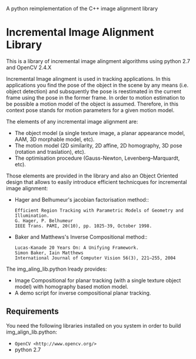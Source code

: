 A python reimplementation of the C++ image alignment library

Incremental Image Alignment Library
===================================

This is a library of incremental image alingment algorithms using python 2.7 and OpenCV 2.4.X

Incremental Image alingment is used in tracking applications. In this applications you find the
pose of the object in the scene by any means (i.e. object detection) and subsquently the pose
is reestimated in the current frame using the pose in the former frame. In order to motion
estimation to be possible a motion model of the object is assumed. Therefore, in this context
pose stands for motion parameters for a given motion model.

The elements of any incremental image alignment are:

  * The object model (a single texture image, a planar appearance model, AAM, 3D morphable model, etc).
  * The motion model (2D similarity, 2D affine, 2D homography, 3D pose (rotation and traslation), etc).
  * The optimisation procedure (Gauss-Newton, Levenberg–Marquardt, etc).

Those elements are provided in the library and also an Object Oriented design that allows to easily introduce
efficient technicques for incremental image alignment:

  * Hager and Belhumeur's jacobian factorisation method::
      
        Efficient Region Tracking with Parametric Models of Geometry and Illumination.
        G. Hager, P. Belhumeur
        IEEE Trans. PAMI, 20(10), pp. 1025-39, October 1998.

  * Baker and Matthews's Inverse Compositional method::
      
        Lucas-Kanade 20 Years On: A Unifying Framework.
        Simon Baker, Iain Matthews
        International Journal of Computer Vision 56(3), 221–255, 2004

The img_aling_lib.python lready provides:

  * Image Compositional for planar tracking (with a single texture object model) with
    homography based motion model.
  * A demo script for inverse compositional planar tracking.

Requirements
------------

You need the following libraries installed on you system in order to
build img_align_lib.python:

* `OpenCV <http://www.opencv.org/>`
* python 2.7

